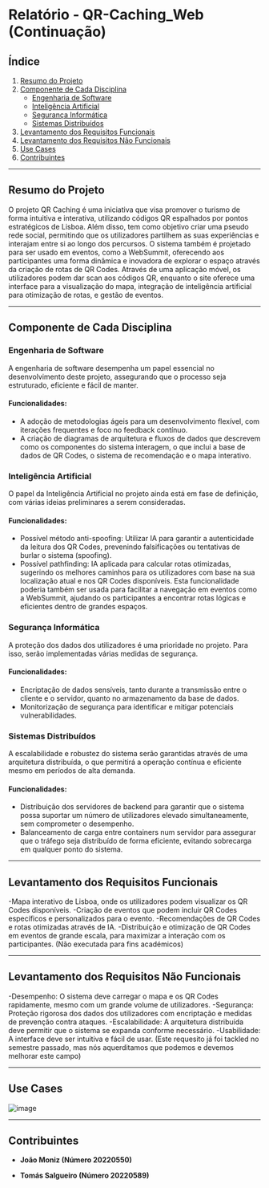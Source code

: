 # Relatório - QR-Caching_Web (Continuação)

## Índice
1. [Resumo do Projeto](#resumo-do-projeto)
2. [Componente de Cada Disciplina](#componente-de-cada-disciplina)
   - [Engenharia de Software](#engenharia-de-software)
   - [Inteligência Artificial](#inteligência-artificial)
   - [Segurança Informática](#segurança-informática)
   - [Sistemas Distribuídos](#sistemas-distribuídos)
3. [Levantamento dos Requisitos Funcionais](#levantamento-dos-requisitos-funcionais)
4. [Levantamento dos Requisitos Não Funcionais](#levantamento-dos-requisitos-não-funcionais)
5. [Use Cases](#use-cases)
6. [Contribuintes](#contribuintes)

---

## Resumo do Projeto

O projeto QR Caching é uma iniciativa que visa promover o turismo de forma intuitiva e interativa, utilizando códigos QR espalhados por pontos estratégicos de Lisboa. Além disso, tem como objetivo criar uma pseudo rede social, permitindo que os utilizadores partilhem as suas experiências e interajam entre si ao longo dos percursos. O sistema também é projetado para ser usado em eventos, como a WebSummit, oferecendo aos participantes uma forma dinâmica e inovadora de explorar o espaço através da criação de rotas de QR Codes. Através de uma aplicação móvel, os utilizadores podem dar scan aos códigos QR, enquanto o site oferece uma interface para a visualização do mapa, integração de inteligência artificial para otimização de rotas, e gestão de eventos.

---

## Componente de Cada Disciplina

### Engenharia de Software

A engenharia de software desempenha um papel essencial no desenvolvimento deste projeto, assegurando que o processo seja estruturado, eficiente e fácil de manter.

#### Funcionalidades:
- A adoção de metodologias ágeis para um desenvolvimento flexível, com iterações frequentes e foco no feedback contínuo.
- A criação de diagramas de arquitetura e fluxos de dados que descrevem como os componentes do sistema interagem, o que inclui a base de dados de QR Codes, o sistema de recomendação e o mapa interativo.

### Inteligência Artificial

O papel da Inteligência Artificial no projeto ainda está em fase de definição, com várias ideias preliminares a serem consideradas.

#### Funcionalidades:
- Possível método anti-spoofing: Utilizar IA para garantir a autenticidade da leitura dos QR Codes, prevenindo falsificações ou tentativas de burlar o sistema (spoofing).
- Possível pathfinding: IA aplicada para calcular rotas otimizadas, sugerindo os melhores caminhos para os utilizadores com base na sua localização atual e nos QR Codes disponíveis. Esta funcionalidade poderia também ser usada para facilitar a navegação em eventos como a WebSummit, ajudando os participantes a encontrar rotas lógicas e eficientes dentro de grandes espaços.

### Segurança Informática

A proteção dos dados dos utilizadores é uma prioridade no projeto. Para isso, serão implementadas várias medidas de segurança.

#### Funcionalidades:
- Encriptação de dados sensíveis, tanto durante a transmissão entre o cliente e o servidor, quanto no armazenamento da base de dados.
- Monitorização de segurança para identificar e mitigar potenciais vulnerabilidades.

### Sistemas Distribuídos

A escalabilidade e robustez do sistema serão garantidas através de uma arquitetura distribuída, o que permitirá a operação contínua e eficiente mesmo em períodos de alta demanda.

#### Funcionalidades:
- Distribuição dos servidores de backend para garantir que o sistema possa suportar um número de utilizadores elevado simultaneamente, sem comprometer o desempenho.
- Balanceamento de carga entre containers num servidor para assegurar que o tráfego seja distribuído de forma eficiente, evitando sobrecarga em qualquer ponto do sistema.

---

## Levantamento dos Requisitos Funcionais

-Mapa interativo de Lisboa, onde os utilizadores podem visualizar os QR Codes disponíveis.
-Criação de eventos que podem incluir QR Codes específicos e personalizados para o evento.
-Recomendações de QR Codes e rotas otimizadas através de IA.
-Distribuição e otimização de QR Codes em eventos de grande escala, para maximizar a interação com os participantes. (Não executada para fins académicos)

---

## Levantamento dos Requisitos Não Funcionais

-Desempenho: O sistema deve carregar o mapa e os QR Codes rapidamente, mesmo com um grande volume de utilizadores.
-Segurança: Proteção rigorosa dos dados dos utilizadores com encriptação e medidas de prevenção contra ataques.
-Escalabilidade: A arquitetura distribuída deve permitir que o sistema se expanda conforme necessário.
-Usabilidade: A interface deve ser intuitiva e fácil de usar. (Este requesito já foi tackled no semestre passado, mas nós aquerditamos que podemos e devemos melhorar este campo)

---

## Use Cases

![image](https://github.com/user-attachments/assets/d6501131-a8a8-426a-821a-c0a42d904a64)

---

## Contribuintes

- **João Moniz (Número 20220550)**
  
- **Tomás Salgueiro (Número 20220589)**
  
